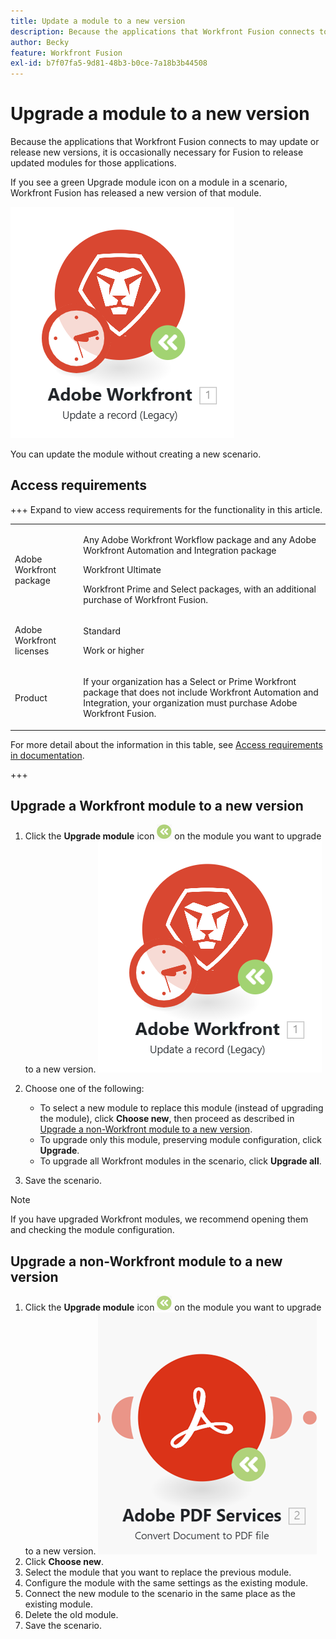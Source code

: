 ```yaml
---
title: Update a module to a new version
description: Because the applications that Workfront Fusion connects to may update or release new version, it is occasionally necessary for Fusion to release updated modules for those applications.
author: Becky
feature: Workfront Fusion
exl-id: b7f07fa5-9d81-48b3-b0ce-7a18b3b44508
---
```

# Upgrade a module to a new version

Because the applications that Workfront Fusion connects to may update or release new versions, it is occasionally necessary for Fusion to release updated modules for those applications. 

If you see a green Upgrade module icon on a module in a scenario, Workfront Fusion has released a new version of that module. 

![Update icon](assets/update-indicator-workfront.png)

You can update the module without creating a new scenario.

## Access requirements

+++ Expand to view access requirements for the functionality in this article.

<table style="table-layout:auto">
 <col> 
 <col> 
 <tbody> 
  <tr> 
   <td role="rowheader">Adobe Workfront package</td> 
   <td> <p>Any Adobe Workfront Workflow package and any Adobe Workfront Automation and Integration package</p><p>Workfront Ultimate</p><p>Workfront Prime and Select packages, with an additional purchase of Workfront Fusion.</p> </td> 
  </tr> 
  <tr data-mc-conditions=""> 
   <td role="rowheader">Adobe Workfront licenses</td> 
   <td> <p>Standard</p><p>Work or higher</p> </td> 
  </tr> 
  <tr> 
   <td role="rowheader">Product</td> 
   <td>
   <p>If your organization has a Select or Prime Workfront package that does not include Workfront Automation and Integration, your organization must purchase Adobe Workfront Fusion.</li></ul>
   </td> 
  </tr>
 </tbody> 
</table>

For more detail about the information in this table, see [Access requirements in documentation](/help/workfront-fusion/references/licenses-and-roles/access-level-requirements-in-documentation.md).

+++

## Upgrade a Workfront module to a new version

1. Click the **Upgrade module** icon ![Upgrade icon](assets/upgrade-icon.png) on the module you want to upgrade to a new version.
    ![Update icon](assets/update-indicator-workfront.png)
1. Choose one of the following:

   * To select a new module to replace this module (instead of upgrading the module), click **Choose new**, then proceed as described in [Upgrade a non-Workfront module to a new version](#upgrade-a-non-workfront-module-to-a-new-version).
   * To upgrade only this module, preserving module configuration, click **Upgrade**.
   * To upgrade all Workfront modules in the scenario, click **Upgrade all**.

1. Save the scenario.

>[!NOTE]
>
>If you have upgraded Workfront modules, we recommend opening them and checking the module configuration. 

## Upgrade a non-Workfront module to a new version

1. Click the **Upgrade module** icon ![Upgrade icon](assets/upgrade-icon.png) on the module you want to upgrade to a new version.
    ![Update icon](assets/update-indicator.png)
1. Click **Choose new**.
1. Select the module that you want to replace the previous module.
1. Configure the module with the same settings as the existing module.
1. Connect the new module to the scenario in the same place as the existing module.
1. Delete the old module.
1. Save the scenario.
